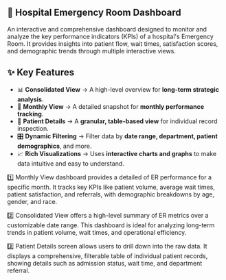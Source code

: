 ## 🏥 Hospital Emergency Room Dashboard

An interactive and comprehensive dashboard designed to monitor and analyze the key performance indicators (KPIs) of a hospital's Emergency Room. It provides insights into patient flow, wait times, satisfaction scores, and demographic trends through multiple interactive views.

## ✨ Key Features  

- 📊 **Consolidated View** → A high-level overview for **long-term strategic analysis**.  
- 📅 **Monthly View** → A detailed snapshot for **monthly performance tracking**.  
- 👥 **Patient Details** → A **granular, table-based view** for individual record inspection.  
- 🎛 **Dynamic Filtering** → Filter data by **date range, department, patient demographics**, and more.  
- 📈 **Rich Visualizations** → Uses **interactive charts and graphs** to make data intuitive and easy to understand.


1️⃣ Monthly View
 dashboard provides a detailed of ER performance for a specific month. It tracks key KPIs like patient volume, average wait times, patient satisfaction, and referrals, with demographic breakdowns by age, gender, and race.


2️⃣ Consolidated View
 offers a high-level summary of ER metrics over a customizable date range. This dashboard is ideal for analyzing long-term trends in patient volume, wait times, and operational efficiency.


3️⃣ Patient Details
 screen allows users to drill down into the raw data. It displays a comprehensive, filterable table of individual patient records, showing details such as admission status, wait time, and department referral.
